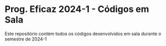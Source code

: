 # Prog. Eficaz 2024-1 - Códigos em Sala
Este repositório contém todos os códigos desenvolvidos em sala durante o semestre de 2024-1

